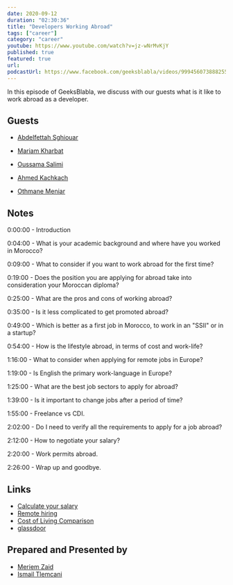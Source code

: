 ```yaml
---
date: 2020-09-12
duration: "02:30:36"
title: "Developers Working Abroad"
tags: ["career"]
category: "career"
youtube: https://www.youtube.com/watch?v=jz-wNrMvKjY
published: true
featured: true
url:
podcastUrl: https://www.facebook.com/geeksblabla/videos/999456073888255
---
```


In this episode of GeeksBlabla, we discuss with our guests what is it like to work abroad as a developer.

## Guests

- [Abdelfettah Sghiouar](https://twitter.com/boredabdel)

- [Mariam Kharbat](https://twitter.com/MeriamKharbat)

- [Oussama Salimi](https://www.facebook.com/osama.salimi.1)

- [Ahmed Kachkach](http://kachkach.com/)

- [Othmane Meniar](https://www.facebook.com/maniar.othmane)

## Notes

0:00:00 - Introduction

0:04:00 - What is your academic background and where have you worked in Morocco?

0:09:00 - What to consider if you want to work abroad for the first time?

0:19:00 - Does the position you are applying for abroad take into consideration your Moroccan diploma?

0:25:00 - What are the pros and cons of working abroad?

0:35:00 - Is it less complicated to get promoted abroad?

0:49:00 - Which is better as a first job in Morocco, to work in an "SSII" or in a startup?

0:54:00 - How is the lifestyle abroad, in terms of cost and work-life?

1:16:00 - What to consider when applying for remote jobs in Europe?

1:19:00 - Is English the primary work-language in Europe?

1:25:00 - What are the best job sectors to apply for abroad?

1:39:00 - Is it important to change jobs after a period of time?

1:55:00 - Freelance vs CDI.

2:02:00 - Do I need to verify all the requirements to apply for a job abroad?

2:12:00 - How to negotiate your salary?

2:20:00 - Work permits abroad.

2:26:00 - Wrap up and goodbye.

## Links

- [Calculate your salary](https://stackoverflow.com/jobs/salary)
- [Remote hiring](https://news.ycombinator.com/item?id=17022563)
- [Cost of Living Comparison](https://www.numbeo.com/cost-of-living/comparison.jsp)
- [glassdoor](https://www.glassdoor.com/index.html)

## Prepared and Presented by

- [Meriem Zaid](https://www.facebook.com/MeriemZaid)
- [Ismail Tlemcani](https://www.facebook.com/profile.php?id=100010413469638)
